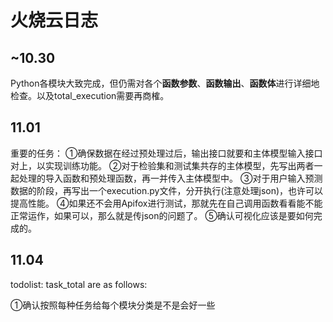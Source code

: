 # 火烧云日志
## ~10.30
Python各模块大致完成，但仍需对各个**函数参数**、**函数输出**、**函数体**进行详细地检查。以及total_execution需要再商榷。

## 11.01
重要的任务：
①确保数据在经过预处理过后，输出接口就要和主体模型输入接口对上，以实现训练功能。
②对于检验集和测试集共存的主体模型，先写出两者一起处理的导入函数和预处理函数，再一并传入主体模型中。
③对于用户输入预测数据的阶段，再写出一个execution.py文件，分开执行(注意处理json)，也许可以提高性能。
④如果还不会用Apifox进行测试，那就先在自己调用函数看看能不能正常运作，如果可以，那么就是传json的问题了。
⑤确认可视化应该是要如何完成的。

## 11.04
todolist:
task_total are as follows:

①确认按照每种任务给每个模块分类是不是会好一些